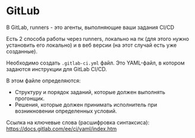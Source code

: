 # GitLub

В GitLab, runners - это агенты, выполняющие ваши задания CI/CD

Есть 2 способа работы через runners, локально на пк (для этого нужно установить его локально) и в веб версии (на этот случай есть уже созданные).

Необходимо создать `.gitlab-ci.yml` файл. Это YAML-файл, в котором задаются инструкции для GitLab CI/CD.

В этом файле определяются:

- Структуру и порядок заданий, которые должен выполнять прогонщик.
- Решения, которые должен принимать исполнитель при возникновении определенных условий.

Ссылка на ключевые слова (расшифровка синтаксиса): https://docs.gitlab.com/ee/ci/yaml/index.htm

